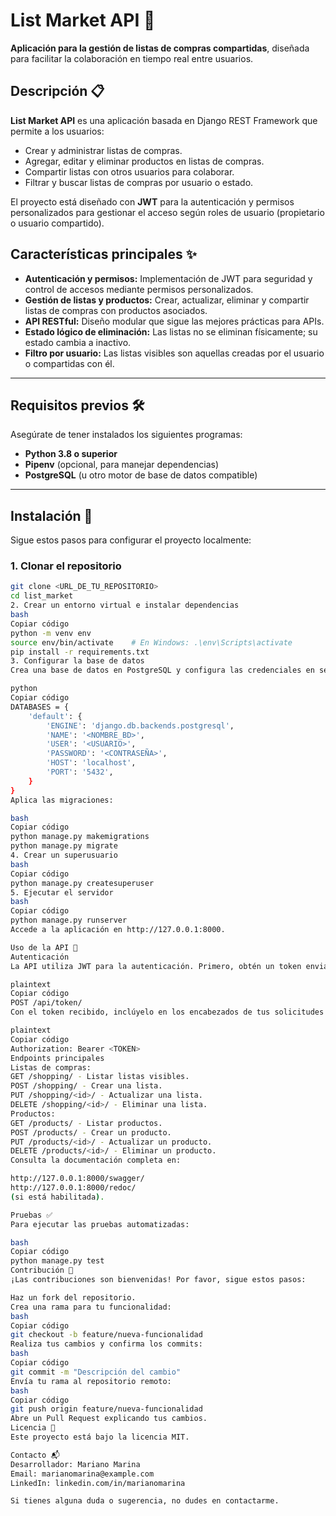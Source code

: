 # List Market API 🛒

**Aplicación para la gestión de listas de compras compartidas**, diseñada para facilitar la colaboración en tiempo real entre usuarios.

## Descripción 📋

**List Market API** es una aplicación basada en Django REST Framework que permite a los usuarios:

- Crear y administrar listas de compras.
- Agregar, editar y eliminar productos en listas de compras.
- Compartir listas con otros usuarios para colaborar.
- Filtrar y buscar listas de compras por usuario o estado.

El proyecto está diseñado con **JWT** para la autenticación y permisos personalizados para gestionar el acceso según roles de usuario (propietario o usuario compartido).

## Características principales ✨

- **Autenticación y permisos:** Implementación de JWT para seguridad y control de accesos mediante permisos personalizados.
- **Gestión de listas y productos:** Crear, actualizar, eliminar y compartir listas de compras con productos asociados.
- **API RESTful:** Diseño modular que sigue las mejores prácticas para APIs.
- **Estado lógico de eliminación:** Las listas no se eliminan físicamente; su estado cambia a inactivo.
- **Filtro por usuario:** Las listas visibles son aquellas creadas por el usuario o compartidas con él.

---

## Requisitos previos 🛠️

Asegúrate de tener instalados los siguientes programas:

- **Python 3.8 o superior**
- **Pipenv** (opcional, para manejar dependencias)
- **PostgreSQL** (u otro motor de base de datos compatible)

---

## Instalación 🚀

Sigue estos pasos para configurar el proyecto localmente:

### 1. Clonar el repositorio

```bash
git clone <URL_DE_TU_REPOSITORIO>
cd list_market
2. Crear un entorno virtual e instalar dependencias
bash
Copiar código
python -m venv env
source env/bin/activate    # En Windows: .\env\Scripts\activate
pip install -r requirements.txt
3. Configurar la base de datos
Crea una base de datos en PostgreSQL y configura las credenciales en settings.py:

python
Copiar código
DATABASES = {
    'default': {
        'ENGINE': 'django.db.backends.postgresql',
        'NAME': '<NOMBRE_BD>',
        'USER': '<USUARIO>',
        'PASSWORD': '<CONTRASEÑA>',
        'HOST': 'localhost',
        'PORT': '5432',
    }
}
Aplica las migraciones:

bash
Copiar código
python manage.py makemigrations
python manage.py migrate
4. Crear un superusuario
bash
Copiar código
python manage.py createsuperuser
5. Ejecutar el servidor
bash
Copiar código
python manage.py runserver
Accede a la aplicación en http://127.0.0.1:8000.

Uso de la API 📡
Autenticación
La API utiliza JWT para la autenticación. Primero, obtén un token enviando una solicitud POST a:

plaintext
Copiar código
POST /api/token/
Con el token recibido, inclúyelo en los encabezados de tus solicitudes como:

plaintext
Copiar código
Authorization: Bearer <TOKEN>
Endpoints principales
Listas de compras:
GET /shopping/ - Listar listas visibles.
POST /shopping/ - Crear una lista.
PUT /shopping/<id>/ - Actualizar una lista.
DELETE /shopping/<id>/ - Eliminar una lista.
Productos:
GET /products/ - Listar productos.
POST /products/ - Crear un producto.
PUT /products/<id>/ - Actualizar un producto.
DELETE /products/<id>/ - Eliminar un producto.
Consulta la documentación completa en:

http://127.0.0.1:8000/swagger/
http://127.0.0.1:8000/redoc/
(si está habilitada).

Pruebas ✅
Para ejecutar las pruebas automatizadas:

bash
Copiar código
python manage.py test
Contribución 🤝
¡Las contribuciones son bienvenidas! Por favor, sigue estos pasos:

Haz un fork del repositorio.
Crea una rama para tu funcionalidad:
bash
Copiar código
git checkout -b feature/nueva-funcionalidad
Realiza tus cambios y confirma los commits:
bash
Copiar código
git commit -m "Descripción del cambio"
Envía tu rama al repositorio remoto:
bash
Copiar código
git push origin feature/nueva-funcionalidad
Abre un Pull Request explicando tus cambios.
Licencia 📄
Este proyecto está bajo la licencia MIT.

Contacto 📬
Desarrollador: Mariano Marina
Email: marianomarina@example.com
LinkedIn: linkedin.com/in/marianomarina

Si tienes alguna duda o sugerencia, no dudes en contactarme.
